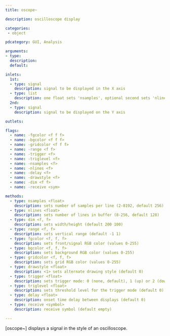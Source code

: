 ```yaml
---
title: oscope~

description: oscilloscope display

categories:
 - object

pdcategory: GUI, Analysis

arguments:
- type:
  description:
  default:

inlets:
  1st:
  - type: signal
    description: signal to be displayed in the X axis
  - type: list
    description: one float sets 'nsamples', optional second sets 'nlines'
  2nd:
  - type: signal
    description: signal to be displayed on the Y axis

outlets:

flags:
  - name: -fgcolor <f f f>
  - name: -bgcolor <f f f>
  - name: -gridcolor <f f f>
  - name: -range <f f>
  - name: -trigger <f>
  - name: -triglevel <f>
  - name: -nsamples <f>
  - name: -nlines <f>
  - name: -delay <f>
  - name: -drawstyle <f>
  - name: -dim <f f>
  - name: -receive <sym>

methods:
  - type: nsamples <float>
    description: sets number of samples per line (2-8192, default 256)
  - type: nlines <float>
    description: sets number of lines in buffer (8-256, default 128)
  - type: dim <f, f>
    description: sets width/height (default 200 100)
  - type: range <f, f>
    description: sets vertical range (default -1 1)
  - type: fgcolor <f, f, f>
    description: sets front/signal RGB color (values 0-255)
  - type: bgcolor <f, f, f>
    description: sets background RGB color (values 0-255)
  - type: gridcolor <f, f, f>
    description: sets grid RGB color (values 0-255)
  - type: drawstyle <float>
    description: <1> sets alternate drawing style (default 0)
  - type: trigger <float>
    description: sets trigger mode: 0 (none, default), 1 (up) or 2 (down)
  - type: triglevel <float>
    description: sets threshold level for the trigger mode (default 0)
  - type: delay <float>
    description: onset time delay between displays (default 0)
  - type: receive <symbol>
    description: receive symbol (default empty)

---
```


[oscope~] displays a signal in the style of an oscilloscope.
